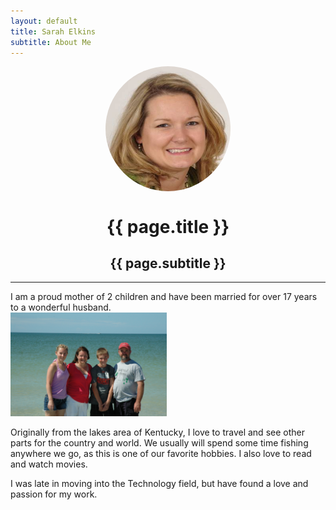 ```yaml
---
layout: default
title: Sarah Elkins
subtitle: About Me
---
```

<img align="middle" src="./assets/images/HeadShot.jpg" alt="Sarah Elkins" style="border-radius:50%; display:block; margin:auto;" width="200" height="200">  

<h1 align="center">{{ page.title }}</h1>
<h2 align="center">{{ page.subtitle }}</h2> 

***

I am a proud mother of 2 children and have been married for over 17 years to a wonderful husband.  
<img src="./assets/images/Family.JPG" width="250">    

Originally from the lakes area of Kentucky, I love to travel and see other parts for the country and world.  We usually will spend some time fishing anywhere we go, as this is one of our favorite hobbies.  I also love to read and watch movies.  

I was late in moving into the Technology field, but have found a love and passion for my work.  
